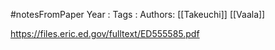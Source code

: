 #notesFromPaper
Year   :
Tags   :
Authors: [[Takeuchi]] [[Vaala]]

https://files.eric.ed.gov/fulltext/ED555585.pdf
